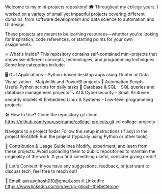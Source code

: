 
Welcome to my mini-projects repository! 🎓 Throughout my college years, I worked on a variety of small yet impactful projects covering different domains, from software development and data science to automation and UI design.

These projects are meant to be learning resources—whether you're looking for inspiration, code references, or starting points for your own assignments.

🔥 What's Inside?
This repository contains self-contained mini-projects that showcase different concepts, technologies, and programming techniques. Some key categories include:

🖥️ GUI Applications – Python-based desktop apps using Tkinter
📊 Data Visualization – Matplotlib and PowerBI projects
🔧 Automation Scripts – Useful Python scripts for daily tasks
📂 Database & SQL – SQL queries and database management projects
🔍 AI & Cybersecurity – Small AI-driven security models
⚙️ Embedded Linux & Systems – Low-level programming projects

🛠️ How to Use?
Clone the repository
git clone https://github.com/yourusername/college-projects.git
cd college-projects

Navigate to a project folder
Follow the setup instructions (if any) in the project README
Run the project (typically using Python or other tools)

🚨 Contribution & Usage Guidelines
Modify, experiment, and learn from these projects.
Avoid uploading them to public repositories to maintain the originality of the work.
If you find something useful, consider giving credit!

📢 Let's Connect!
If you have any suggestions, feedback, or just want to discuss tech, feel free to reach out!

📧 Email: avirupghosh010@gmail.com
🌐 LinkedIn: https://www.linkedin.com/in/avirup-ghosh-thebetterone
